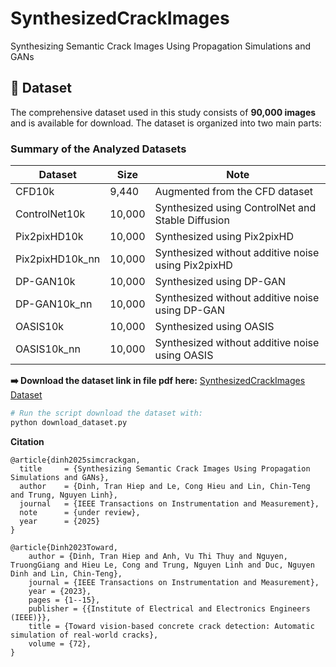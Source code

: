 # SynthesizedCrackImages
Synthesizing Semantic Crack Images Using Propagation Simulations and GANs

## 💾 Dataset

The comprehensive dataset used in this study consists of **90,000 images** and is available for download. The dataset is organized into two main parts:

### Summary of the Analyzed Datasets

| Dataset         | Size   | Note |
|-----------------|--------|------|
| CFD10k          | 9,440  | Augmented from the CFD dataset |
| ControlNet10k   | 10,000 | Synthesized using ControlNet and Stable Diffusion |
| Pix2pixHD10k    | 10,000 | Synthesized using Pix2pixHD |
| Pix2pixHD10k_nn | 10,000 | Synthesized without additive noise using Pix2pixHD |
| DP-GAN10k       | 10,000 | Synthesized using DP-GAN |
| DP-GAN10k_nn    | 10,000 | Synthesized without additive noise using DP-GAN |
| OASIS10k        | 10,000 | Synthesized using OASIS |
| OASIS10k_nn     | 10,000 | Synthesized without additive noise using OASIS |

**➡️ Download the dataset link in file pdf here:** [SynthesizedCrackImages Dataset](SimCrackGAN.pdf)

```bash
# Run the script download the dataset with:
python download_dataset.py
```
**Citation**
```
@article{dinh2025simcrackgan,
  title     = {Synthesizing Semantic Crack Images Using Propagation Simulations and GANs},
  author    = {Dinh, Tran Hiep and Le, Cong Hieu and Lin, Chin-Teng and Trung, Nguyen Linh},
  journal   = {IEEE Transactions on Instrumentation and Measurement},
  note      = {under review},
  year      = {2025}
}
```
```
@article{Dinh2023Toward,
	author = {Dinh, Tran Hiep and Anh, Vu Thi Thuy and Nguyen, TruongGiang and Hieu Le, Cong and Trung, Nguyen Linh and Duc, Nguyen Dinh and Lin, Chin-Teng},
	journal = {IEEE Transactions on Instrumentation and Measurement},
	year = {2023},
	pages = {1--15},
	publisher = {{Institute of Electrical and Electronics Engineers (IEEE)}},
	title = {Toward vision-based concrete crack detection: Automatic simulation of real-world cracks},
	volume = {72},
}
```
